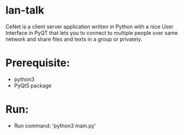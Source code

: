 # lan-talk

CeNet is a client server application written in Python with a nice User Interface in PyQT that lets you to connect to multiple people over same network and share files and texts in a group or privately.

# Prerequisite:

- python3
- PyQt5 package

# Run:

- Run command: 'python3 main.py'



